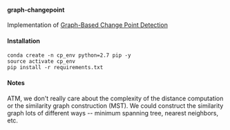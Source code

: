 #### graph-changepoint

Implementation of [Graph-Based Change Point Detection](https://arxiv.org/abs/1209.1625.pdf)

#### Installation
```
conda create -n cp_env python=2.7 pip -y
source activate cp_env
pip install -r requirements.txt
```

#### Notes

ATM, we don't really care about the complexity of the distance computation or the similarity graph construction (MST).  We could construct the similarity graph lots of different ways -- minimum spanning tree, nearest neighbors, etc.